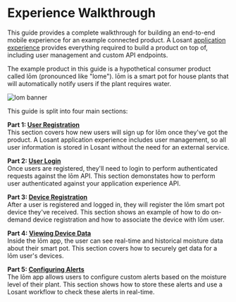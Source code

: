 # Experience Walkthrough

This guide provides a complete walkthrough for building an end-to-end mobile experience for an example connected product. A Losant [application experience](/experiences/overview/) provides everything required to build a product on top of, including user management and custom API endpoints.

The example product in this guide is a hypothetical consumer product called lōm (pronounced like "lome"). lōm is a smart pot for house plants that will automatically notify users if the plant requires water.

![lom banner](/images/experiences/walkthrough/lom-banner.jpg "lom banner")

This guide is split into four main sections:

**Part 1: [User Registration]()** <br />
This section covers how new users will sign up for lōm once they've got the product. A Losant application experience includes user management, so all user information is stored in Losant without the need for an external service.

**Part 2: [User Login]()** <br />
Once users are registered, they'll need to login to perform authenticated requests against the lōm API. This section demonstates how to perform user authenticated against your application experience API.

**Part 3: [Device Registration]()** <br />
After a user is registered and logged in, they will register the lōm smart pot device they've received. This section shows an example of how to do on-demand device registration and how to associate the device with lōm user.

**Part 4: [Viewing Device Data]()** <br />
Inside the lōm app, the user can see real-time and historical moisture data about their smart pot. This section covers how to securely get data for a lōm user's devices.

**Part 5: [Configuring Alerts]()** <br />
The lōm app allows users to configure custom alerts based on the moisture level of their plant. This section shows how to store these alerts and use a Losant workflow to check these alerts in real-time.